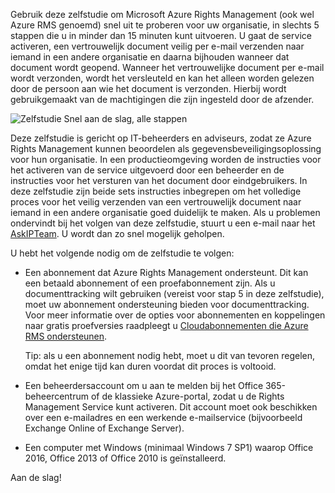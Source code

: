 Gebruik deze zelfstudie om Microsoft Azure Rights Management (ook wel Azure RMS genoemd) snel uit te proberen voor uw organisatie, in slechts 5 stappen die u in minder dan 15 minuten kunt uitvoeren. U gaat de service activeren, een vertrouwelijk document veilig per e-mail verzenden naar iemand in een andere organisatie en daarna bijhouden wanneer dat document wordt geopend. Wanneer het vertrouwelijke document per e-mail wordt verzonden, wordt het versleuteld en kan het alleen worden gelezen door de persoon aan wie het document is verzonden. Hierbij wordt gebruikgemaakt van de machtigingen die zijn ingesteld door de afzender.

![Zelfstudie Snel aan de slag, alle stappen](../media/AzRMS_QuickStartStepsAll.PNG)

Deze zelfstudie is gericht op IT-beheerders en adviseurs, zodat ze Azure Rights Management kunnen beoordelen als gegevensbeveiligingsoplossing voor hun organisatie. In een productieomgeving worden de instructies voor het activeren van de service uitgevoerd door een beheerder en de instructies voor het versturen van het document door eindgebruikers. In deze zelfstudie zijn beide sets instructies inbegrepen om het volledige proces voor het veilig verzenden van een vertrouwelijk document naar iemand in een andere organisatie goed duidelijk te maken. Als u problemen ondervindt bij het volgen van deze zelfstudie, stuurt u een e-mail naar het [AskIPTeam](mailto:askipteam@microsoft.com?subject=Having%20problems%20with%20the%20Quick%20Start%20tutorial). U wordt dan zo snel mogelijk geholpen.

U hebt het volgende nodig om de zelfstudie te volgen:

-   Een abonnement dat Azure Rights Management ondersteunt. Dit kan een betaald abonnement of een proefabonnement zijn. Als u documenttracking wilt gebruiken (vereist voor stap 5 in deze zelfstudie), moet uw abonnement ondersteuning bieden voor documenttracking. Voor meer informatie over de opties voor abonnementen en koppelingen naar gratis proefversies raadpleegt u [Cloudabonnementen die Azure RMS ondersteunen](../get-started/requirements-subscriptions.md).

    Tip: als u een abonnement nodig hebt, moet u dit van tevoren regelen, omdat het enige tijd kan duren voordat dit proces is voltooid.

-   Een beheerdersaccount om u aan te melden bij het Office 365-beheercentrum of de klassieke Azure-portal, zodat u de Rights Management Service kunt activeren. Dit account moet ook beschikken over een e-mailadres en een werkende e-mailservice (bijvoorbeeld Exchange Online of Exchange Server).

-   Een computer met Windows (minimaal Windows 7 SP1) waarop Office 2016, Office 2013 of Office 2010 is geïnstalleerd.

Aan de slag!


<!--HONumber=Apr16_HO3-->



